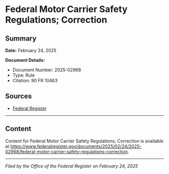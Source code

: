 # Federal Motor Carrier Safety Regulations; Correction

## Summary

**Date:** February 24, 2025

**Document Details:**
- Document Number: 2025-02968
- Type: Rule
- Citation: 90 FR 10463

## Sources
- [Federal Register](https://www.federalregister.gov/documents/2025/02/24/2025-02968/federal-motor-carrier-safety-regulations-correction)

---

## Content

Content for Federal Motor Carrier Safety Regulations; Correction is available at https://www.federalregister.gov/documents/2025/02/24/2025-02968/federal-motor-carrier-safety-regulations-correction.

---

*Filed by the Office of the Federal Register on February 24, 2025*
